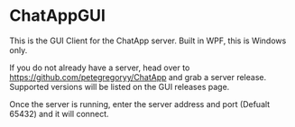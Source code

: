 # ChatAppGUI
This is the GUI Client for the ChatApp server.  Built in WPF, this is Windows only.

If you do not already have a server, head over to https://github.com/petegregoryy/ChatApp and grab a server release.  Supported versions will be listed on the GUI releases page.

Once the server is running, enter the server address and port (Defualt 65432) and it will connect.
